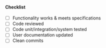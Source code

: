 #### Checklist
- [ ] Functionality works & meets specifications
- [ ] Code reviewed
- [ ] Code unit/integration/system tested
- [ ] User documentation updated
- [ ] Clean commits
